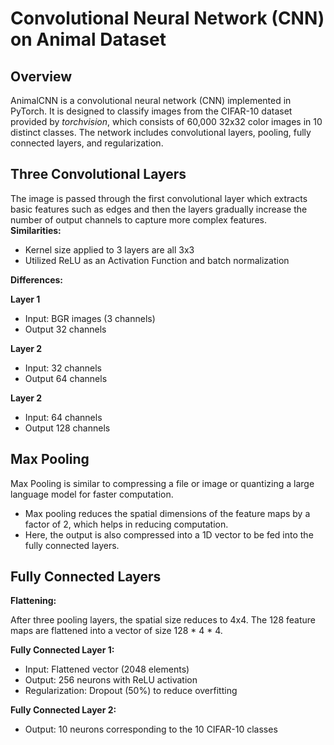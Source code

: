 # Convolutional Neural Network (CNN) on Animal Dataset
## Overview
AnimalCNN is a convolutional neural network (CNN) implemented in PyTorch. It is designed to classify images from the CIFAR-10 dataset provided by <em>torchvision</em>, 
which consists of 60,000 32x32 color images in 10 distinct classes. 
The network includes convolutional layers, pooling, fully connected layers, and regularization.
## Three Convolutional Layers
The image is passed through the first convolutional layer which extracts basic features such as edges and then the layers gradually increase the number of output channels
to capture more complex features. <br>
<strong>Similarities: </strong>
+ Kernel size applied to 3 layers are all 3x3
+ Utilized ReLU as an Activation Function and batch normalization

<strong>Differences: </strong> <br>
  
  <strong>Layer 1</strong>
+ Input: BGR images (3 channels)
+ Output 32 channels  <br>

<strong>Layer 2</strong>
+ Input: 32 channels
+ Output 64 channels  <br>

<strong>Layer 2</strong>
+ Input: 64 channels
+ Output 128 channels  <br>

## Max Pooling
Max Pooling is similar to compressing a file or image or quantizing a large language model for faster computation. <br>
+ Max pooling reduces the spatial dimensions of the feature maps by a factor of 2, which helps in reducing computation.
+ Here, the output is also compressed into a 1D vector to be fed into the fully connected layers.
## Fully Connected Layers
<strong>Flattening:</strong>

After three pooling layers, the spatial size reduces to 4x4. The 128 feature maps are flattened into a vector of size 128 * 4 * 4.

<strong>Fully Connected Layer 1:</strong>

+ Input: Flattened vector (2048 elements)
+ Output: 256 neurons with ReLU activation
+ Regularization: Dropout (50%) to reduce overfitting

<strong>Fully Connected Layer 2:</strong>

+ Output: 10 neurons corresponding to the 10 CIFAR-10 classes
